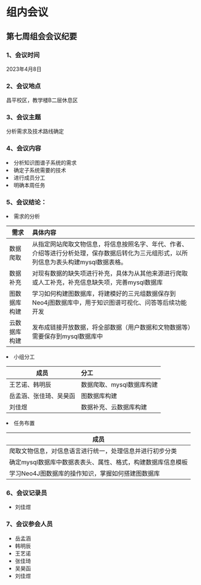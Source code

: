 # 组内会议

## 第七周组会会议纪要



### 1、会议时间
2023年4月8日

### 2、会议地点
昌平校区，教学楼B二层休息区



### 3、会议主题
分析需求及技术路线确定

### 4、会议内容

<li>分析知识图谱子系统的需求
<li>确定子系统需要的技术
<li>进行成员分工
<li>明确本周任务


### 5、会议结论：

<li>需求的分析

| 需求         | 具体内容  |
|----------    |:-------------|
|数据爬取| 从指定网站爬取文物信息，将信息按照名字、年代、作者、介绍等进行分析处理，保存数据后转化为三元组形式，以所列信息为表头构建mysql数据表格。 |
|数据补充 |对现有数据的缺失项进行补充，具体为从其他来源进行爬取或人工补充，补充信息缺失项，完善mysql数据库|
|图数据库构建 | 学习如何构建图数据库，将建模好的三元组数据保存到Neo4j图数据库中，用于知识图谱可视化、问答等后续功能开发|
|云数据库构建 | 发布成链接开放数据，将全部数据（用户数据和文物数据等）需要保存到mysql数据库中|

<li>小组分工

| 成员         | 分工  |
|----------    |:-------------|
|王艺诺、韩明辰| 数据爬取、mysql数据库构建|
|岳孟涵、张佳琦、吴昊函 |图数据库构建|
|刘佳煜 |数据补充、云数据库构建|

<li>任务布置

| 成员         |
|---------- |   
|爬取文物信息，对信息语言进行统一，处理信息并进行初步分类 | 
|确定mysql数据库中数据表表头、属性、格式，构建数据库信息模板|
|学习Neo4J图数据库的操作知识，掌握如何搭建图数据库|

### 6、会议记录员

- 刘佳煜
### 7、会议参会人员

- 岳孟涵
- 韩明辰
- 王艺诺
- 张佳琦
- 吴昊函
- 刘佳煜

